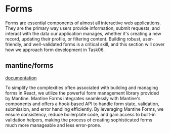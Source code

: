 # Forms

Forms are essential components of almost all interactive web applications. They are the primary way users provide information, submit requests, and interact with the data our application manages, whether it's creating a new record, updating their profile, or filtering content. Building robust, user-friendly, and well-validated forms is a critical skill, and this section will cover how we approach form development in Task06.

## mantine/forms

[documentation](https://mantine.dev/form/use-form/)

To simplify the complexities often associated with building and managing forms in React, we utilize the powerful form management library provided by Mantine. Mantine Forms integrates seamlessly with Mantine's components and offers a hook-based API to handle form state, validation, submission, and error handling efficiently. By leveraging Mantine Forms, we ensure consistency, reduce boilerplate code, and gain access to built-in validation helpers, making the process of creating sophisticated forms much more manageable and less error-prone.
